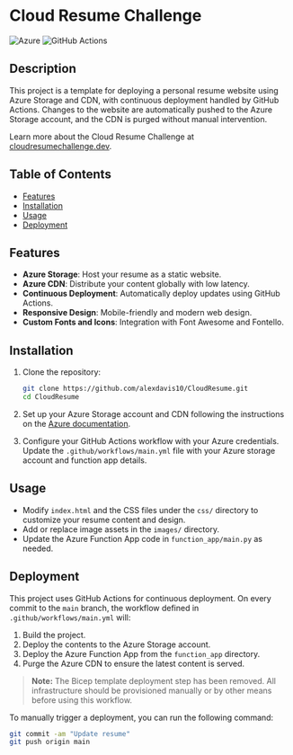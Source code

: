 # Cloud Resume Challenge

![Azure](https://img.shields.io/badge/Azure-Storage-blue)
![GitHub Actions](https://img.shields.io/badge/GitHub-Actions-blue)

## Description

This project is a template for deploying a personal resume website using Azure Storage and CDN, with continuous deployment handled by GitHub Actions. Changes to the website are automatically pushed to the Azure Storage account, and the CDN is purged without manual intervention.

Learn more about the Cloud Resume Challenge at [cloudresumechallenge.dev](https://cloudresumechallenge.dev).

## Table of Contents

- [Features](#features)
- [Installation](#installation)
- [Usage](#usage)
- [Deployment](#deployment)

## Features

- **Azure Storage**: Host your resume as a static website.
- **Azure CDN**: Distribute your content globally with low latency.
- **Continuous Deployment**: Automatically deploy updates using GitHub Actions.
- **Responsive Design**: Mobile-friendly and modern web design.
- **Custom Fonts and Icons**: Integration with Font Awesome and Fontello.

## Installation

1. Clone the repository:
    ```bash
    git clone https://github.com/alexdavis10/CloudResume.git
    cd CloudResume
    ```

2. Set up your Azure Storage account and CDN following the instructions on the [Azure documentation](https://docs.microsoft.com/en-us/azure/storage/).

3. Configure your GitHub Actions workflow with your Azure credentials. Update the `.github/workflows/main.yml` file with your Azure storage account and function app details.

## Usage

- Modify `index.html` and the CSS files under the `css/` directory to customize your resume content and design.
- Add or replace image assets in the `images/` directory.
- Update the Azure Function App code in `function_app/main.py` as needed.

## Deployment

This project uses GitHub Actions for continuous deployment. On every commit to the `main` branch, the workflow defined in `.github/workflows/main.yml` will:

1. Build the project.
2. Deploy the contents to the Azure Storage account.
3. Deploy the Azure Function App from the `function_app` directory.
4. Purge the Azure CDN to ensure the latest content is served.

> **Note:** The Bicep template deployment step has been removed. All infrastructure should be provisioned manually or by other means before using this workflow.

To manually trigger a deployment, you can run the following command:
```bash
git commit -am "Update resume"
git push origin main
```
